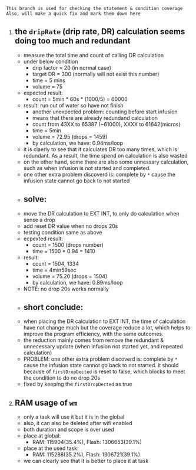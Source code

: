     This branch is used for checking the statement & condition coverage
    Also, will make a quick fix and mark them down here

1. ## the `dripRate` (drip rate, DR) calculation seems doing too much and redundant
    - measure the total time and count of calling DR calculation
    - under below condition
        - drip factor = 20 (in normal case)
        - target DR = 300 (normally will not exist this number)
        - time = 5 mins
        - volume = 75
    - expected result:
        - count = 5min * 60s * (1000/5) = 60000
    - result: run out of water so have not finish
        - another unexpected problem: counting before start infusion
        - means that there are already redundand calculation
        - count from 43XX to 65387 (~61000), XXXX to 61642(micros)
        - time = 5min
        - volume = 72.95 (drops = 1459)
        - by calculation, we have: 0.94ms/loop
    - it is claerly to see that it calculates DR too many times, which is redundant. As a result, the time spend on calculation is also wasted
    - on the other hand, some there are also some unnessary calculation, such as when infusion is not started and completed.
    - one other extra problem discoverd is: complete by `*` cause the infusion state cannot go back to not started
    - ## solve:
    - move the DR calculation to EXT INT, to only do calculation when sense a drop
    - add reset DR value when no drops 20s
    - testing condition same as above
    - ecpexted result:
        - count = 1500 (drops number)
        - time = 1500 * 0.94 = 1410
    - result:
        - count = 1504, 1334
        - time = 4min59sec
        - volume = 75.20 (drops = 1504)
        - by calculation, we have: 0.89ms/loop
    - NOTE: no drop 20s works normally
    - ## short conclude: 
    - when placing the DR calculation to EXT INT, the time of calculation have not change much but the coverage reduce a lot, which helps to improve the program efficiency, with the same outcomes.
    - the reduction mainly comes from remove the redundant & unnecessary update (when infusion not started yet, and repeated calculation)
    - PROBLEM: one other extra problem discoverd is: complete by `*` cause the infusion state cannot go back to not started. it should because of `firstDropDected` is reset to false, which blocks to meet the condition to do no drop 20s
    - fixed by keeping the `firstDropDected` as true

2. ## RAM usage of `wm`
    - only a task will use it but it is in the global
    - also, it can also be deleted after wifi enabled
    - both duration and scope is over used
    - place at global: 
        - RAM: 115904(35.4%), Flash: 1306653(39.1%)
    - place at the used task:
        - RAM: 115288(35.2%), Flash: 1306721(39.1%)
    - we can clearly see that it is better to place it at task